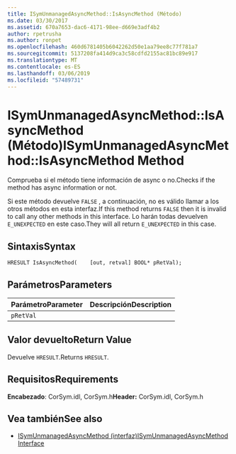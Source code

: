 ```yaml
---
title: ISymUnmanagedAsyncMethod::IsAsyncMethod (Método)
ms.date: 03/30/2017
ms.assetid: 670a7653-dac6-4171-98ee-d669e3adf4b2
author: rpetrusha
ms.author: ronpet
ms.openlocfilehash: 460d6781405b6042262d50e1aa79ee8c77f781a7
ms.sourcegitcommit: 5137208fa414d9ca3c58cdfd2155ac81bc89e917
ms.translationtype: MT
ms.contentlocale: es-ES
ms.lasthandoff: 03/06/2019
ms.locfileid: "57489731"
---
```

# <a name="isymunmanagedasyncmethodisasyncmethod-method"></a><span data-ttu-id="1b84c-102">ISymUnmanagedAsyncMethod::IsAsyncMethod (Método)</span><span class="sxs-lookup"><span data-stu-id="1b84c-102">ISymUnmanagedAsyncMethod::IsAsyncMethod Method</span></span>
<span data-ttu-id="1b84c-103">Comprueba si el método tiene información de async o no.</span><span class="sxs-lookup"><span data-stu-id="1b84c-103">Checks if the method has async information or not.</span></span>  
  
 <span data-ttu-id="1b84c-104">Si este método devuelve `FALSE` , a continuación, no es válido llamar a los otros métodos en esta interfaz.</span><span class="sxs-lookup"><span data-stu-id="1b84c-104">If this method returns `FALSE` then it is invalid to call any other methods in this interface.</span></span> <span data-ttu-id="1b84c-105">Lo harán todas devuelven `E_UNEXPECTED` en este caso.</span><span class="sxs-lookup"><span data-stu-id="1b84c-105">They will all return `E_UNEXPECTED` in this case.</span></span>  
  
## <a name="syntax"></a><span data-ttu-id="1b84c-106">Sintaxis</span><span class="sxs-lookup"><span data-stu-id="1b84c-106">Syntax</span></span>  
  
```idl  
HRESULT IsAsyncMethod(    [out, retval] BOOL* pRetVal);  
```  
  
## <a name="parameters"></a><span data-ttu-id="1b84c-107">Parámetros</span><span class="sxs-lookup"><span data-stu-id="1b84c-107">Parameters</span></span>  
  
|<span data-ttu-id="1b84c-108">Parámetro</span><span class="sxs-lookup"><span data-stu-id="1b84c-108">Parameter</span></span>|<span data-ttu-id="1b84c-109">Descripción</span><span class="sxs-lookup"><span data-stu-id="1b84c-109">Description</span></span>|  
|---------------|-----------------|  
|`pRetVal`||  
  
## <a name="return-value"></a><span data-ttu-id="1b84c-110">Valor devuelto</span><span class="sxs-lookup"><span data-stu-id="1b84c-110">Return Value</span></span>  
 <span data-ttu-id="1b84c-111">Devuelve `HRESULT`.</span><span class="sxs-lookup"><span data-stu-id="1b84c-111">Returns `HRESULT`.</span></span>  
  
## <a name="requirements"></a><span data-ttu-id="1b84c-112">Requisitos</span><span class="sxs-lookup"><span data-stu-id="1b84c-112">Requirements</span></span>  
 <span data-ttu-id="1b84c-113">**Encabezado**: CorSym.idl, CorSym.h</span><span class="sxs-lookup"><span data-stu-id="1b84c-113">**Header:** CorSym.idl, CorSym.h</span></span>  
  
## <a name="see-also"></a><span data-ttu-id="1b84c-114">Vea también</span><span class="sxs-lookup"><span data-stu-id="1b84c-114">See also</span></span>
- [<span data-ttu-id="1b84c-115">ISymUnmanagedAsyncMethod (interfaz)</span><span class="sxs-lookup"><span data-stu-id="1b84c-115">ISymUnmanagedAsyncMethod Interface</span></span>](../../../../docs/framework/unmanaged-api/diagnostics/isymunmanagedasyncmethod-interface.md)
